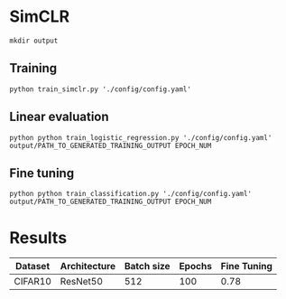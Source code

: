 # SimCLR
```
mkdir output
```


## Training 

```
python train_simclr.py './config/config.yaml'
```

## Linear evaluation

```
python python train_logistic_regression.py './config/config.yaml' output/PATH_TO_GENERATED_TRAINING_OUTPUT EPOCH_NUM
```

## Fine tuning

```
python python train_classification.py './config/config.yaml' output/PATH_TO_GENERATED_TRAINING_OUTPUT EPOCH_NUM
```


# Results


| Dataset     | Architecture | Batch size | Epochs  | Fine Tuning |
| ------------| ------------ | -----------| ------ |------------ |
| CIFAR10     | ResNet50     | 512        | 100  | 0.78     |

